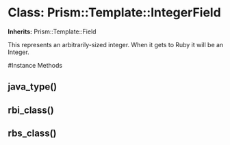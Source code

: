 # Class: Prism::Template::IntegerField
**Inherits:** Prism::Template::Field
    

This represents an arbitrarily-sized integer. When it gets to Ruby it will be
an Integer.



#Instance Methods
## java_type() [](#method-i-java_type)

## rbi_class() [](#method-i-rbi_class)

## rbs_class() [](#method-i-rbs_class)

